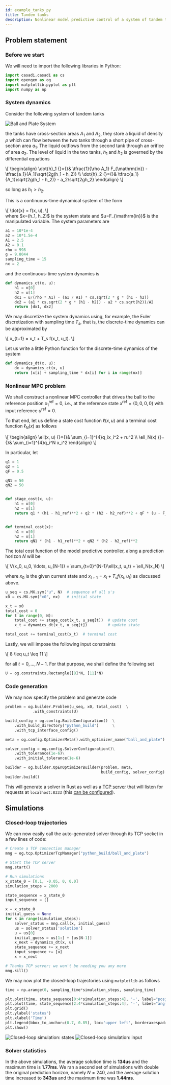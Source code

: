 ```yaml
---
id: example_tanks_py
title: Tandem tanks
description: Nonlinear model predictive control of a system of tandem tanks
---
```



<script type="text/x-mathjax-config">MathJax.Hub.Config({tex2jax: {inlineMath: [['$','$'], ['\\(','\\)']]}});</script>
<script type="text/javascript" async src="https://cdn.mathjax.org/mathjax/latest/MathJax.js?config=TeX-AMS-MML_HTMLorMML"></script>

## Problem statement

### Before we start

We will need to import the following libraries in Python:

```python
import casadi.casadi as cs
import opengen as og
import matplotlib.pyplot as plt
import numpy as np
```

### System dynamics
Consider the following system of tandem tanks

<img src="/optimization-engine/img/i_tanks.png" alt="Ball and Plate System">

the tanks have cross-section areas $A_1$ and $A_2$, they store a liquid of density
$\rho$ which can flow between the two tanks through a short pipe of cross-section 
area $a_1$. The liquid outflows from the second tank through an orifice of area 
$a_2$. The level of liquid in the two tanks, $h_1$ and $h_2$ is governed by the 
differential equations

<div class="math">
\[
\begin{align}
\dot{h}_1 {}={}& \tfrac{1}{\rho A_1} F_{\mathrm{in}} - \tfrac{a_1}{A_1}\sqrt{2g(h_1 - h_2)}
\\
\dot{h}_2 {}={}& \tfrac{a_1}{A_1}\sqrt{2g(h_1 - h_2)} - a_2\sqrt{2gh_2}
\end{align}
\]
</div>

so long as $h_1 > h_2$.

This is a continuous-time dynamical system of the form 
<div class="math">
\[
\dot{x} = f(x, u),
\]
</div>
where $x=(h_1, h_2)$ is the system state and $u=F_{\mathrm{in}}$ is the manipulated variable.
The system parameters are 

```python
a1 = 10*1e-4
a2 = 10*1.5e-4
A1 = 2.5
A2 = 0.1
rho = 998
g = 9.8044
sampling_time = 15
nx = 2
```

and the continuous-time system dynamics is
```python
def dynamics_ct(x, u):
    h1 = x[0]
    h2 = x[1]
    dx1 = u/(rho * A1) - (a1 / A1) * cs.sqrt(2 * g * (h1 - h2))
    dx2 = (a1 * cs.sqrt(2 * g * (h1 - h2)) - a2 * cs.sqrt(h2))/A2
    return [dx1, dx2]
```

We may discretize the system dynamics using, for example, the Euler discretization 
with sampling time $T_s$, that is, the discrete-time dynamics can be approximated
by

<div class="math">
\[
x_{t+1} = x_t + T_s f(x_t, u_t).
\]
</div>

Let us write a little Python function for the discrete-time dynamics of the system

```python
def dynamics_dt(x, u):
    dx = dynamics_ct(x, u)
    return [x[i] + sampling_time * dx[i] for i in range(nx)]
```


### Nonlinear MPC problem
We shall construct a nonlinear MPC controller that drives the ball to the reference
position $x_1^{\mathrm{ref}}=0$, i.e., at the reference state $x^{\mathrm{ref}}=(0,0,0,0)$
with input reference $u^{\mathrm{ref}}=0$.

To that end, let us define a state cost function $\ell(x, u)$ and a terminal cost
function $\ell_N(x)$ as follows

<div class="math">
\[
\begin{align}
\ell(x, u) {}={}& \sum_{i=1}^{4}q_ix_i^2 + ru^2
\\
\ell_N(x) {}={}& \sum_{i=1}^{4}q_i^N x_i^2
\end{align}
\]
</div>

In particular, let

```python
q1 = 1
q2 = 1
qF = 0.5

qN1 = 50
qN2 = 50


def stage_cost(x, u):
    h1 = x[0]
    h2 = x[1]
    return q1 * (h1 - h1_ref)**2 + q2 * (h2 - h2_ref)**2 + qF * (u - F_ref)**2


def terminal_cost(x):
    h1 = x[0]
    h2 = x[1]
    return qN1 * (h1 - h1_ref)**2 + qN2 * (h2 - h2_ref)**2
```

The total cost function of the model predictive controller, along a prediction 
horizon $N$ will be

<div class="math">
\[
V(x_0, u_0, \ldots, u_{N-1}) = \sum_{t=0}^{N-1}\ell(x_t, u_t) + \ell_N(x_N)
\]
</div>

where $x_0$ is the given current state and $x_{t+1} = x_t + T_sf(x_t, u_t)$ as
discussed above.

```python
u_seq = cs.MX.sym("u", N)  # sequence of all u's
x0 = cs.MX.sym("x0", nx)   # initial state

x_t = x0
total_cost = 0
for t in range(0, N):
    total_cost += stage_cost(x_t, u_seq[t])  # update cost
    x_t = dynamics_dt(x_t, u_seq[t])         # update state

total_cost += terminal_cost(x_t)  # terminal cost
```

Lastly, we will impose the following input constraints

<div class="math">
\[
8 \leq u_t \leq 11
\]
</div>

for all $t=0,\ldots,N-1$. For that purpose, we shall define the following set

```python
U = og.constraints.Rectangle([8]*N, [11]*N)
```

### Code generation
We may now specify the problem and generate code

```python
problem = og.builder.Problem(u_seq, x0, total_cost)  \
            .with_constraints(U)

build_config = og.config.BuildConfiguration()  \
    .with_build_directory("python_build")      \
    .with_tcp_interface_config()

meta = og.config.OptimizerMeta().with_optimizer_name("ball_and_plate")

solver_config = og.config.SolverConfiguration()\
    .with_tolerance(1e-6)\
    .with_initial_tolerance(1e-6)

builder = og.builder.OpEnOptimizerBuilder(problem, meta,
                                          build_config, solver_config)
builder.build()
```

This will generate a solver in Rust as well as a [TCP server](./python-tcp-ip) that will 
listen for requests at `localhost:8333` (this [can be configured](python-advanced#tcp-ip-interface)).



## Simulations

### Closed-loop trajectories

We can now easily call the auto-generated solver through its TCP socket 
in a few lines of code:

```python
# Create a TCP connection manager
mng = og.tcp.OptimizerTcpManager("python_build/ball_and_plate")

# Start the TCP server
mng.start()

# Run simulations
x_state_0 = [0.1, -0.05, 0, 0.0]
simulation_steps = 2000

state_sequence = x_state_0
input_sequence = []

x = x_state_0
initial_guess = None
for k in range(simulation_steps):
    solver_status = mng.call(x, initial_guess)
    us = solver_status['solution']
    u = us[0]
    initial_guess = us[1:] + [us[N-1]]
    x_next = dynamics_dt(x, u)
    state_sequence += x_next
    input_sequence += [u]
    x = x_next

# Thanks TCP server; we won't be needing you any more
mng.kill()
```

We may now plot the closed-loop trajectories using `matplotlib` as follows

```python
time = np.arange(0, sampling_time*simulation_steps, sampling_time)

plt.plot(time, state_sequence[0:4*simulation_steps:4], '-', label="position")
plt.plot(time, state_sequence[2:4*simulation_steps:4], '-', label="angle")
plt.grid()
plt.ylabel('states')
plt.xlabel('Time')
plt.legend(bbox_to_anchor=(0.7, 0.85), loc='upper left', borderaxespad=0.)
plt.show()
```

<img src="/optimization-engine/img/tanks_1.png" alt="Closed-loop simulation: states">
<img src="/optimization-engine/img/tanks_2.png" alt="Closed-loop simulation: input">



### Solver statistics
In the above simulations, the average solution time is **134us** and the maximum time is **1.77ms**.
We ran a second set of simulations with double the original prediction horizon,
namely $N=240$, and the average solution time increased to **343us** and the maximum time was
**1.44ms**.

